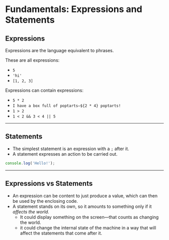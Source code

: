 # Fundamentals: Expressions and Statements

## Expressions

Expressions are the language equivalent to phrases.

These are all expressions:

- `5`
- `'hi'`
- `[1, 2, 3]`

Expressions can contain expressions:

- `5 * 2`
- `I have a box full of poptarts—${2 * 4} poptarts!`
- `1 > 2`
- `1 < 2 && 3 < 4 || 5`

---

## Statements

- The simplest statement is an expression with a `;` after it.
- A statement expresses an action to be carried out.

```js
console.log('Hello!');
```

---

## Expressions vs Statements

- An expression can be content to just produce a value, which can then be used by the enclosing code.
- A statement stands on its own, so it amounts to something only if it _affects the world._
  - It could display something on the screen—that counts as changing the world.
  - it could change the internal state of the machine in a way that will affect the statements that come after it.
